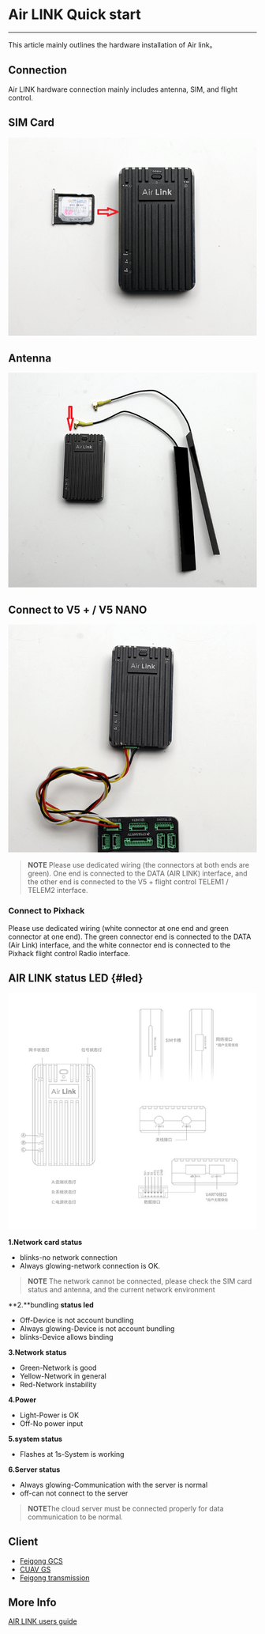 # Air LINK Quick start

---

This article mainly outlines the hardware installation of Air link。

## Connection

Air LINK hardware connection mainly includes antenna, SIM, and flight control.

## SIM Card

![Air LINK](../assets/air-link/air-link-connection2.png)

## Antenna

![Air LINK](../assets/air-link/air-link-connection.png)

## Connect to V5 + / V5 NANO

![Air LINK](../assets/air-link/air-link-connection-to-v5plus.png)

> **NOTE** Please use dedicated wiring \(the connectors at both ends are green\). One end is connected to the DATA \(AIR LINK\) interface, and the other end is connected to the V5 + flight control TELEM1 / TELEM2 interface.

### Connect to Pixhack

Please use dedicated wiring \(white connector at one end and green connector at one end\). The green connector end is connected to the DATA \(Air Link\) interface, and the white connector end is connected to the Pixhack flight control Radio interface.

## AIR LINK status LED {#led}

![Air LINK](../assets/air-link/air-link2.png)

**1.Network card status**

* blinks-no network connection 
* Always glowing-network connection is OK. 

> **NOTE** The network cannot be connected, please check the SIM card status and antenna, and the current network environment

**2.**bundling  **status led**

* Off-Device is not account bundling
* Always glowing-Device is not account bundling
* blinks-Device allows binding

**3.Network status**

* Green-Network is good 
* Yellow-Network in general
* Red-Network instability 

**4.Power**

* Light-Power is OK
* Off-No power input

**5.system status**

* Flashes at 1s-System is working

**6.Server status**

* Always glowing-Communication with the server is normal
* off-can not connect to the server

> **NOTE**The cloud server must be connected properly for data communication to be normal.

## Client

- [Feigong GCS](feigong-gs.md)
- [CUAV GS](cuav-gs.md)
- [Feigong transmission](feigong-gs.md)

## More Info

[AIR LINK users guide](http://manual.cuav.net/lte-link-series/Air-Link.pdf)